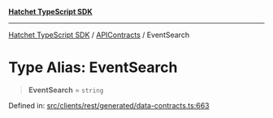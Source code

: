 [**Hatchet TypeScript SDK**](../../../../README.md)

***

[Hatchet TypeScript SDK](../../../../README.md) / [APIContracts](../README.md) / EventSearch

# Type Alias: EventSearch

> **EventSearch** = `string`

Defined in: [src/clients/rest/generated/data-contracts.ts:663](https://github.com/hatchet-dev/hatchet/blob/0288a24f2e9f14787135b399bd47182f4d1260d9/sdks/typescript/src/clients/rest/generated/data-contracts.ts#L663)
